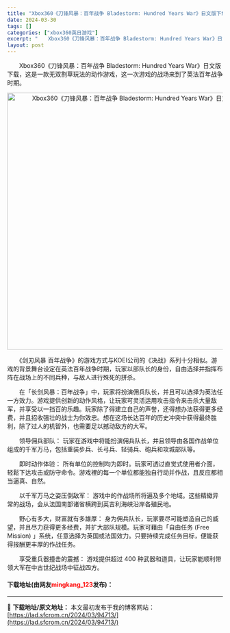 ```yaml
---
title: "Xbox360《刀锋风暴：百年战争 Bladestorm: Hundred Years War》日文版下载"
date: 2024-03-30
tags: []
categories: ["xbox360英日游戏"]
excerpt: "　　Xbox360《刀锋风暴：百年战争 Bladestorm: Hundred Years War》日文版下载，这是一款无双割草玩法的动作游戏，这一次游戏的战场来到了英法百年战争时期。 　　《剑刃风暴 百年战争》的游戏方式与KOEI公司的《决战》系列十分相似。游戏的背景舞台设定在英法百年战争时期，玩&hellip;"
layout: post
---
```


 <p>　　Xbox360《刀锋风暴：百年战争 Bladestorm: Hundred Years War》日文版下载，这是一款无双割草玩法的动作游戏，这一次游戏的战场来到了英法百年战争时期。</p> <p align="center"><img align="" border="0" src="https://lad.sfcrom.cn/wp-content/uploads/2024/03/20240330_6607da902fb7d.webp" width="600" alt="Xbox360《刀锋风暴：百年战争 Bladestorm: Hundred Years War》日文版下载" /></p> <p>　　《剑刃风暴 百年战争》的游戏方式与KOEI公司的《决战》系列十分相似。游戏的背景舞台设定在英法百年战争时期，玩家以部队长的身份，自由选择并指挥布阵在战场上的不同兵种，与敌人进行殊死的拼杀。</p> <p>　　在「长剑风暴：百年战争」中，玩家将扮演佣兵队长，并且可以选择为英法任一方效力。游戏提供创新的动作风格，让玩家可灵活运用攻击指令来击杀大量敌军，并享受以一挡百的乐趣。玩家除了得建立自己的声誉，还得想办法获得更多经费，并且招收强壮的战士为你效忠。想在这场长达百年的历史冲突中获得最终胜利，除了过人的机智外，也需要足以撼动敌方的大军。</p> <p>　　领导佣兵部队： 玩家在游戏中将能扮演佣兵队长，并且领导由各国作战单位组成的千军万马，包括重装步兵、长弓兵、轻骑兵、砲兵和攻城部队等。</p> <p>　　即时动作体验： 所有单位的控制均为即时。玩家可透过直觉式使用者介面，轻鬆下达攻击或防守命令。游戏裡的每一个单位都能独自行动并作战，且反应都相当逼真、自然。</p> <p>　　以千军万马之姿压倒敌军： 游戏中的作战场所将遍及多个地域。这些精緻异常的战场，会从法国南部诸省横跨到英吉利海峡沿岸各殖民地。</p> <p>　　野心有多大，财富就有多雄厚： 身为佣兵队长，玩家要尽可能塑造自己的威望，并且尽力获得更多经费，并扩大部队规模。玩家可藉由「自由任务 (Free Mission) 」系统，任意选择为英国或法国效力。只要持续完成任务目标，便能获得报酬更丰厚的作战任务。</p> <p>　　享受重兵器撞击的震撼： 游戏提供超过 400 种武器和道具，让玩家能顺利带领大军在中古世纪战场中征战四方。</p> <p><h4>下载地址(由网友<font color="red">mingkang_123</font>发布)：</h4></p> 

---
📖 **下载地址/原文地址：** 本文最初发布于我的博客网站：[https://lad.sfcrom.cn/2024/03/94713/](https://lad.sfcrom.cn/2024/03/94713/)
